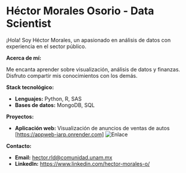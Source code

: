  # Héctor Morales Osorio - Data Scientist
 
¡Hola! Soy Héctor Morales, un apasionado en análisis de datos con experiencia en el sector público. 

**Acerca de mí:**

Me encanta aprender sobre visualización, análisis de datos y finanzas. Disfruto compartir mis conocimientos con los demás.

**Stack tecnológico:**

* **Lenguajes:** Python, R, SAS
* **Bases de datos:** MongoDB, SQL

**Proyectos:**

* **Aplicación web:** Visualización de anuncios de ventas de autos [https://appweb-iarp.onrender.com] ![Enlace](https://appweb-iarp.onrender.com)

**Contacto:**

* **Email:** hector.rld@comunidad.unam.mx
* **LinkedIn:** https://www.linkedin.com/hector-morales-o/


